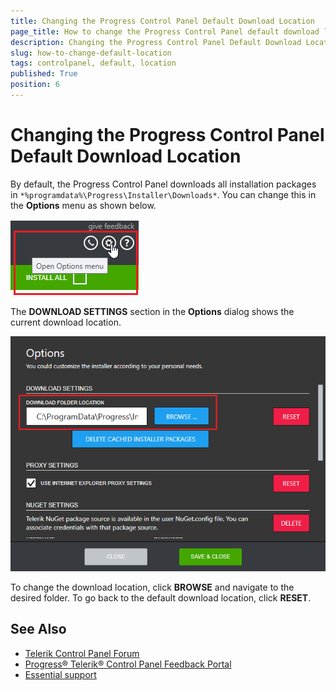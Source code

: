 ```yaml
---
title: Changing the Progress Control Panel Default Download Location
page_title: How to change the Progress Control Panel default download location - Telerik Control Panel
description: Changing the Progress Control Panel Default Download Location
slug: how-to-change-default-location
tags: controlpanel, default, location
published: True
position: 6 
---
```


# Changing the Progress Control Panel Default Download Location

By default, the Progress Control Panel downloads all installation packages in `*%programdata%\Progress\Installer\Downloads*`. You can change this in the **Options** menu as shown below.

![Progress Control Panel Options Menu](images/options-menu.png)

The **DOWNLOAD SETTINGS** section in the **Options** dialog shows the current download location.

![Progress Control Panel Current Download Folder](images/current-download-folder.png)

To change the download location, click **BROWSE** and navigate to the desired folder. To go back to the default download location, click **RESET**.

## See Also

* [Telerik Control Panel Forum](https://www.telerik.com/forums/telerik-control-panel)
* [Progress® Telerik® Control Panel Feedback Portal](https://feedback.telerik.com/controlpanel) 
* [Essential support](http://www.telerik.com/support) 
